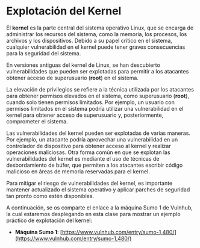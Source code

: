 # Explotación del Kernel

El **kernel** es la parte central del sistema operativo Linux, que se encarga de administrar los recursos del sistema, como la memoria, los procesos, los archivos y los dispositivos. Debido a su papel crítico en el sistema, cualquier vulnerabilidad en el kernel puede tener graves consecuencias para la seguridad del sistema.

En versiones antiguas del kernel de Linux, se han descubierto vulnerabilidades que pueden ser explotadas para permitir a los atacantes obtener acceso de superusuario (**root**) en el sistema.

La elevación de privilegios se refiere a la técnica utilizada por los atacantes para obtener permisos elevados en el sistema, como superusuario (**root**), cuando solo tienen permisos limitados. Por ejemplo, un usuario con permisos limitados en el sistema podría utilizar una vulnerabilidad en el kernel para obtener acceso de superusuario y, posteriormente, comprometer el sistema.

Las vulnerabilidades del kernel pueden ser explotadas de varias maneras. Por ejemplo, un atacante podría aprovechar una vulnerabilidad en un controlador de dispositivo para obtener acceso al kernel y realizar operaciones maliciosas. Otra forma común en que se explotan las vulnerabilidades del kernel es mediante el uso de técnicas de desbordamiento de búfer, que permiten a los atacantes escribir código malicioso en áreas de memoria reservadas para el kernel.

Para mitigar el riesgo de vulnerabilidades del kernel, es importante mantener actualizado el sistema operativo y aplicar parches de seguridad tan pronto como estén disponibles.

A continuación, se os comparte el enlace a la máquina Sumo 1 de Vulnhub, la cual estaremos desplegando en esta clase para mostrar un ejemplo práctico de explotación del kernel:

* **Máquina Sumo 1**: [https://www.vulnhub.com/entry/sumo-1,480/](https://www.vulnhub.com/entry/sumo-1,480/)
